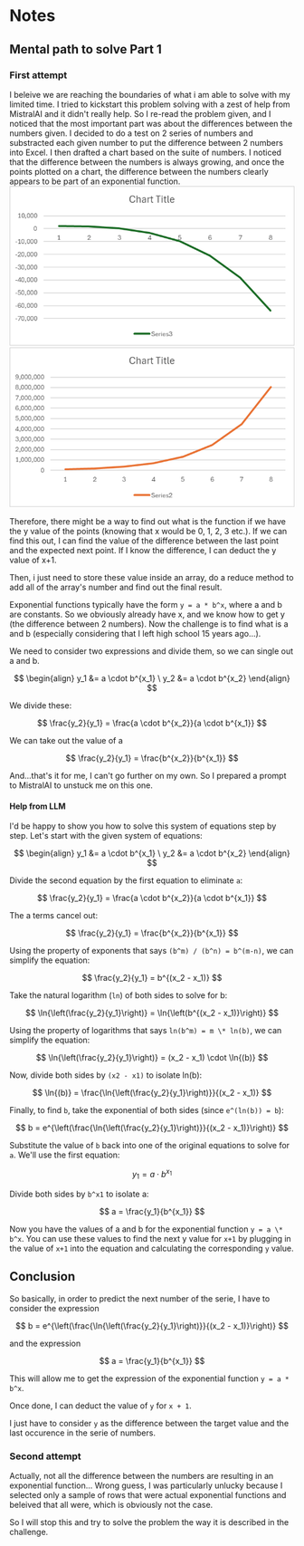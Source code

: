 # Notes

## Mental path to solve Part 1

### First attempt

I beleive we are reaching the boundaries of what i am able to solve with my limited time.
I tried to kickstart this problem solving with a zest of help from MistralAI and it didn't really help.
So I re-read the problem given, and I noticed that the most important part was about the differences between the numbers given.
I decided to do a test on 2 series of numbers and substracted each given number to put the difference between 2 numbers into Excel.
I then drafted a chart based on the suite of numbers.
I noticed that the difference between the numbers is always growing, and once the points plotted on a chart, the difference between the numbers clearly appears to be part of an exponential function.
![Chart 01](chart_01.png)
![Chart 02](chart_02.png)

Therefore, there might be a way to find out what is the function if we have the y value of the points (knowing that x would be 0, 1, 2, 3 etc.).
If we can find this out, I can find the value of the difference between the last point and the expected next point.
If I know the difference, I can deduct the y value of x+1.

Then, i just need to store these value inside an array, do a reduce method to add all of the array's number and find out the final result.

Exponential functions typically have the form `y = a * b^x`, where a and b are constants.
So we obviously already have x, and we know how to get y (the difference between 2 numbers).
Now the challenge is to find what is a and b (especially considering that I left high school 15 years ago...).

We need to consider two expressions and divide them, so we can single out a and b.

$$
\begin{align}
y_1 &= a \cdot b^{x_1} \
y_2 &= a \cdot b^{x_2}
\end{align}
$$

We divide these:

$$
\frac{y_2}{y_1} = \frac{a \cdot b^{x_2}}{a \cdot b^{x_1}}
$$

We can take out the value of a

$$
\frac{y_2}{y_1} = \frac{b^{x_2}}{b^{x_1}}
$$

And...that's it for me, I can't go further on my own.
So I prepared a prompt to MistralAI to unstuck me on this one.

#### Help from LLM

I'd be happy to show you how to solve this system of equations step by step. Let's start with the given system of equations:

$$
\begin{align}
y_1 &= a \cdot b^{x_1} \
y_2 &= a \cdot b^{x_2}
\end{align}
$$

Divide the second equation by the first equation to eliminate `a`:

$$
\frac{y_2}{y_1} = \frac{a \cdot b^{x_2}}{a \cdot b^{x_1}}
$$

The a terms cancel out:

$$
\frac{y_2}{y_1} = \frac{b^{x_2}}{b^{x_1}}
$$

Using the property of exponents that says `(b^m) / (b^n) = b^(m-n)`, we can simplify the equation:

$$
\frac{y_2}{y_1} = b^{(x_2 - x_1)}
$$

Take the natural logarithm (`ln`) of both sides to solve for b:

$$
\ln{\left(\frac{y_2}{y_1}\right)} = \ln{\left(b^{(x_2 - x_1)}\right)}
$$

Using the property of logarithms that says `ln(b^m) = m \* ln(b)`, we can simplify the equation:

$$
\ln{\left(\frac{y_2}{y_1}\right)} = (x_2 - x_1) \cdot \ln{(b)}
$$

Now, divide both sides by `(x2 - x1)` to isolate ln(b):

$$
\ln{(b)} = \frac{\ln{\left(\frac{y_2}{y_1}\right)}}{(x_2 - x_1)}
$$

Finally, to find `b`, take the exponential of both sides (since `e^(ln(b)) = b`):

$$
b = e^{\left(\frac{\ln{\left(\frac{y_2}{y_1}\right)}}{(x_2 - x_1)}\right)}
$$

Substitute the value of `b` back into one of the original equations to solve for `a`. We'll use the first equation:

$$
y_1 = a \cdot b^{x_1}
$$

Divide both sides by `b^x1` to isolate a:

$$
a = \frac{y_1}{b^{x_1}}
$$

Now you have the values of a and b for the exponential function `y = a \* b^x`. You can use these values to find the next y value for `x+1` by plugging in the value of `x+1` into the equation and calculating the corresponding `y` value.

## Conclusion

So basically, in order to predict the next number of the serie, I have to consider the expression

$$
b = e^{\left(\frac{\ln{\left(\frac{y_2}{y_1}\right)}}{(x_2 - x_1)}\right)}
$$

and the expression

$$
a = \frac{y_1}{b^{x_1}}
$$

This will allow me to get the expression of the exponential function `y = a * b^x`.

Once done, I can deduct the value of `y` for `x + 1`.

I just have to consider `y` as the difference between the target value and the last occurence in the serie of numbers.

### Second attempt

Actually, not all the difference between the numbers are resulting in an exponential function... Wrong guess, I was particularly unlucky because I selected only a sample of rows that were actual exponential functions and beleived that all were, which is obviously not the case.

So I will stop this and try to solve the problem the way it is described in the challenge.
